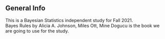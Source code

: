## General Info
This is a Bayesian Statistics independent study for Fall 2021. <br />
Bayes Rules by Alicia A. Johnson, Miles Ott, Mine Dogucu is the book we are going to use for the study.  <br />
